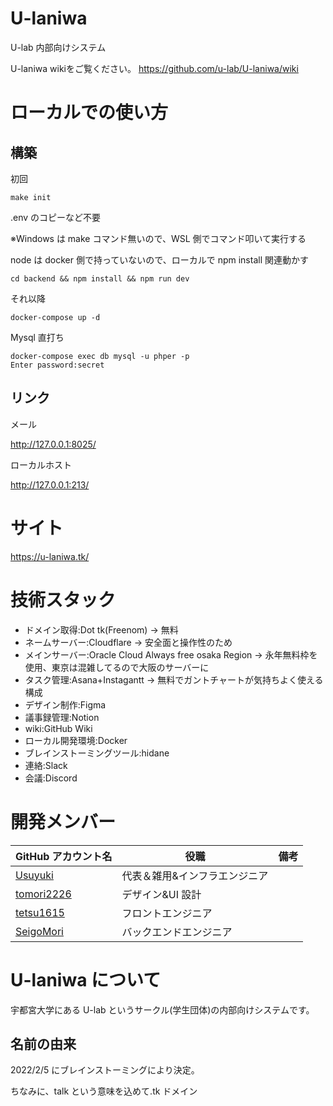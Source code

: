 <!-- @format -->

# U-laniwa

U-lab 内部向けシステム


U-laniwa wikiをご覧ください。
https://github.com/u-lab/U-laniwa/wiki


# ローカルでの使い方

## 構築

初回

```
make init
```

.env のコピーなど不要

※Windows は make コマンド無いので、WSL 側でコマンド叩いて実行する

node は docker 側で持っていないので、ローカルで npm install 関連動かす

```
cd backend && npm install && npm run dev
```

それ以降

```
docker-compose up -d
```

Mysql 直打ち

```
docker-compose exec db mysql -u phper -p
Enter password:secret
```

## リンク

メール

http://127.0.0.1:8025/

ローカルホスト

http://127.0.0.1:213/

# サイト

https://u-laniwa.tk/

# 技術スタック

- ドメイン取得:Dot tk(Freenom)
  → 無料
- ネームサーバー:Cloudflare
  → 安全面と操作性のため
- メインサーバー:Oracle Cloud Always free osaka Region
  → 永年無料枠を使用、東京は混雑してるので大阪のサーバーに
- タスク管理:Asana+Instagantt
  → 無料でガントチャートが気持ちよく使える構成
- デザイン制作:Figma
- 議事録管理:Notion
- wiki:GitHub Wiki
- ローカル開発環境:Docker
- ブレインストーミングツール:hidane
- 連絡:Slack
- 会議:Discord

# 開発メンバー

| GitHub アカウント名                         | 役職                          | 備考 |
| ------------------------------------------- | ----------------------------- | ---- |
| [Usuyuki](https://github.com/Usuyuki)       | 代表＆雑用&インフラエンジニア |      |
| [tomori2226](https://github.com/tomori2226) | デザイン&UI 設計              |      |
| [tetsu1615](https://github.com/tetsu1615)   | フロントエンジニア            |      |
| [SeigoMori](https://github.com/SeigoMori)   | バックエンドエンジニア        |      |

# U-laniwa について

宇都宮大学にある U-lab というサークル(学生団体)の内部向けシステムです。

## 名前の由来

2022/2/5 にブレインストーミングにより決定。

ちなみに、talk という意味を込めて.tk ドメイン

